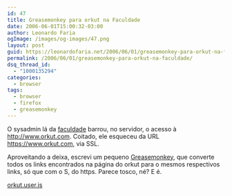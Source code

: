```yaml
---
id: 47
title: Greasemonkey para orkut na Faculdade
date: 2006-06-01T15:00:32-03:00
author: Leonardo Faria
ogImage: /images/og-images/47.png
layout: post
guid: https://leonardofaria.net/2006/06/01/greasemonkey-para-orkut-na-faculdade/
permalink: /2006/06/01/greasemonkey-para-orkut-na-faculdade/
dsq_thread_id:
  - "1000135294"
categories:
  - browser
tags:
  - browser
  - firefox
  - greasemonkey
---
```

O sysadmin lá da [faculdade](http://www.fadom.br) barrou, no servidor, o acesso à http://www.orkut.com. Coitado, ele esqueceu da URL https://www.orkut.com, via SSL.

Aproveitando a deixa, escrevi um pequeno [Greasemonkey](http://greasemonkey.mozdev.org/), que converte todos os links encontrados na página do orkut para o mesmos respectivos links, só que com o S, do https. Parece tosco, né? E é.

<a id="p46" rel="attachment" href="https://leonardofaria.net/2006/06/01/greasemonkey-para-orkut-na-faculdade/orkutuserjs/" title="orkut.user.js">orkut.user.js</a>
